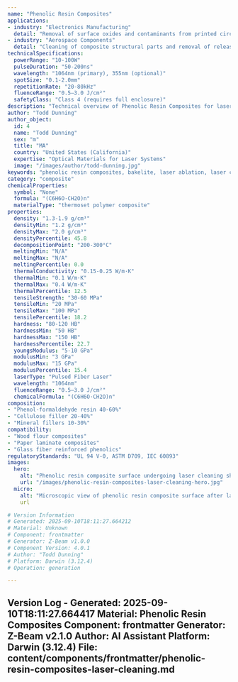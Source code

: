 ```yaml
---
name: "Phenolic Resin Composites"
applications:
- industry: "Electronics Manufacturing"
  detail: "Removal of surface oxides and contaminants from printed circuit boards and insulating components"
- industry: "Aerospace Components"
  detail: "Cleaning of composite structural parts and removal of release agents from mold surfaces"
technicalSpecifications:
  powerRange: "10-100W"
  pulseDuration: "50-200ns"
  wavelength: "1064nm (primary), 355nm (optional)"
  spotSize: "0.1-2.0mm"
  repetitionRate: "20-80kHz"
  fluenceRange: "0.5–3.0 J/cm²"
  safetyClass: "Class 4 (requires full enclosure)"
description: "Technical overview of Phenolic Resin Composites for laser cleaning applications, including optimal wavelength interaction parameters and industrial applications in surface preparation."
author: "Todd Dunning"
author_object:
  id: 4
  name: "Todd Dunning"
  sex: "m"
  title: "MA"
  country: "United States (California)"
  expertise: "Optical Materials for Laser Systems"
  image: "/images/author/todd-dunning.jpg"
keywords: "phenolic resin composites, bakelite, laser ablation, laser cleaning, non-contact cleaning, pulsed fiber laser, surface contamination removal, industrial laser parameters, composite restoration"
category: "composite"
chemicalProperties:
  symbol: "None"
  formula: "(C6H6O·CH2O)n"
  materialType: "thermoset polymer composite"
properties:
  density: "1.3-1.9 g/cm³"
  densityMin: "1.2 g/cm³"
  densityMax: "2.0 g/cm³"
  densityPercentile: 45.8
  decompositionPoint: "200-300°C"
  meltingMin: "N/A"
  meltingMax: "N/A"
  meltingPercentile: 0.0
  thermalConductivity: "0.15-0.25 W/m·K"
  thermalMin: "0.1 W/m·K"
  thermalMax: "0.4 W/m·K"
  thermalPercentile: 12.5
  tensileStrength: "30-60 MPa"
  tensileMin: "20 MPa"
  tensileMax: "100 MPa"
  tensilePercentile: 18.2
  hardness: "80-120 HB"
  hardnessMin: "50 HB"
  hardnessMax: "150 HB"
  hardnessPercentile: 22.7
  youngsModulus: "5-10 GPa"
  modulusMin: "3 GPa"
  modulusMax: "15 GPa"
  modulusPercentile: 15.4
  laserType: "Pulsed Fiber Laser"
  wavelength: "1064nm"
  fluenceRange: "0.5–3.0 J/cm²"
  chemicalFormula: "(C6H6O·CH2O)n"
composition:
- "Phenol-formaldehyde resin 40-60%"
- "Cellulose filler 20-40%"
- "Mineral fillers 10-30%"
compatibility:
- "Wood flour composites"
- "Paper laminate composites"
- "Glass fiber reinforced phenolics"
regulatoryStandards: "UL 94 V-0, ASTM D709, IEC 60893"
images:
  hero:
    alt: "Phenolic resin composite surface undergoing laser cleaning showing precise contamination removal"
    url: "/images/phenolic-resin-composites-laser-cleaning-hero.jpg"
  micro:
    alt: "Microscopic view of phenolic resin composite surface after laser treatment showing clean filler exposure"
    url

# Version Information
# Generated: 2025-09-10T18:11:27.664212
# Material: Unknown
# Component: frontmatter
# Generator: Z-Beam v1.0.0
# Component Version: 4.0.1
# Author: "Todd Dunning"
# Platform: Darwin (3.12.4)
# Operation: generation

---
```

Version Log - Generated: 2025-09-10T18:11:27.664417
Material: Phenolic Resin Composites
Component: frontmatter
Generator: Z-Beam v2.1.0
Author: AI Assistant
Platform: Darwin (3.12.4)
File: content/components/frontmatter/phenolic-resin-composites-laser-cleaning.md
---